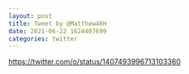 ```yaml
--- 
layout: post 
title: Tweet by @Matthew46H 
date: 2021-06-22 1624407699 
categories: twitter 
--- 
```

https://twitter.com/o/status/1407493996713103360